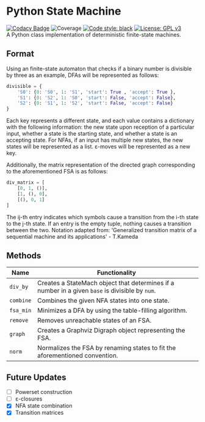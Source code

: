 # Python State Machine
[![Codacy Badge](https://api.codacy.com/project/badge/Grade/f7f5afb6b8414c74b4ea46cf3d49cb34)](https://app.codacy.com/manual/bangyen99/python-fsa?utm_source=github.com&utm_medium=referral&utm_content=bangyen/python-fsa&utm_campaign=Badge_Grade_Dashboard)
![Coverage](https://img.shields.io/badge/coverage-97%25-brightgreen)
[![Code style: black](https://img.shields.io/badge/code%20style-black-000000.svg)](https://github.com/psf/black)
[![License: GPL v3](https://img.shields.io/badge/License-GPLv3-blue.svg)](https://www.gnu.org/licenses/gpl-3.0) \
A Python class implementation of deterministic finite-state machines.

## Format
Using an finite-state automaton that checks if a binary number is divisible by three as an example, DFAs will be represented as follows:
```python
divisible = {
    'S0': {0: 'S0', 1: 'S1', 'start': True , 'accept': True },
    'S1': {0: 'S2', 1: 'S0', 'start': False, 'accept': False},
    'S2': {0: 'S1', 1: 'S2', 'start': False, 'accept': False}
}
```
Each key represents a different state, and each value contains a dictionary with the following information: the new state upon reception of a particular input, whether a state is the starting state, and whether a state is an accepting state. For NFAs, if an input has multiple new states, the new states will be represented as a list. ε-moves will be represented as a new key.

Additionally, the matrix representation of the directed graph corresponding to the aforementioned FSA is as follows:
```python
div_matrix = [
    [0, 1, ()],
    [1, (), 0],
    [(), 0, 1]
]
```
The ij-th entry indicates which symbols cause a transition from the i-th state to the j-th state. If an entry is the empty tuple, nothing causes a transition between the two. Notation adapted from: 'Generalized transition matrix of a sequential machine and its applications' - T.Kameda

## Methods
| Name      | Functionality                                                                                     |
|-----------|---------------------------------------------------------------------------------------------------|
| `div_by`  | Creates a StateMach object that determines if a number in a given `base` is divisible by `num`.   |
| `combine` | Combines the given NFA states into one state.                                                     |
| `fsa_min` | Minimizes a DFA by using the table-filling algorithm.                                             |
| `remove`  | Removes unreachable states of an FSA.                                                             |
| `graph`   | Creates a Graphviz Digraph object representing the FSA.                                           |
| `norm`    | Normalizes the FSA by renaming states to fit the aforementioned convention.                       |

## Future Updates
  - [ ] Powerset construction
  - [ ] ε-closures
  - [x] NFA state combination
  - [x] Transition matrices
